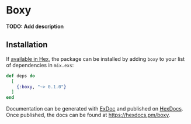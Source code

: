 # Boxy

**TODO: Add description**

## Installation

If [available in Hex](https://hex.pm/docs/publish), the package can be installed
by adding `boxy` to your list of dependencies in `mix.exs`:

```elixir
def deps do
  [
    {:boxy, "~> 0.1.0"}
  ]
end
```

Documentation can be generated with [ExDoc](https://github.com/elixir-lang/ex_doc)
and published on [HexDocs](https://hexdocs.pm). Once published, the docs can
be found at <https://hexdocs.pm/boxy>.

